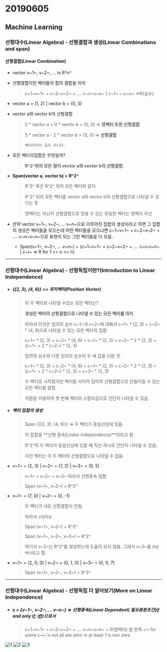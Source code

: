 # 20190605

## Machine Learning

### 선형대수(Linear Algebra) - 선형결합과 생성(Linear Combinations and span)



#### 선형결합(Linear Combination)

* vector v~1~, v~2~, ... in R^n^

* 선형결합이란 벡터들의 합의 결합을 의미

  > c~1~v~1~ + c~2~v~2~ + .... c~n~v~n~ 	|	c~1~ ~ c~n~ =>R(실수)

* vector a = (1, 2)	|	vector b = (0, 3)

* vector a와 vector b의 선형결합

  > 0 * vector a + 0 * vector b = (0, 0)	=> **영벡터 또한 선형결합**
  >
  > 3 * vector a - 2 * vector b = (3, 0)	=> **선형결합**
  >
  > `벡터끼리의 곱이 아니다.`

* 모든 벡터의집합은 무엇일까?

  > **R^2^위의 모든 점이 vector a와 vector b의 선형결합.**

* **Span(vector a, vector b) = R^2^** 

  > R^2^ 혹은 R^2^ 위의 모든 벡터와 같다.
  >
  > R^2^ 위의 모든 벡터를 vector a와 vector b의 선형결합으로 나타낼 수 있다는 뜻
  >
  > 영벡터는 자신의 선형결합으로 얻을 수 있는 유일한 벡터는 영벡터 자신

* 만약 vector v~1~, v~2~, ... v~n~으로 이루어진 집합의 생성이라고 하면 그 집합의 생성은 벡터들을 모으는데 어떤 벡터들을 모으냐면 c~1~v~1~ + c~2~v~2~ + .... c~n~v~n~으로 표현이 되는 그런 벡터들을 다 모음.

  * Span(v~1~, v~2~, ... v~n~) = {c~1~v~1~ + c~2~v~2~ + .... c~i~v~n~ | c~i~ => R for 1 <= n <= n}



---

### 선형대수(Linear Algebra) -  선형독립이란?(Introduction to Linear Independence)



* ##### {(2, 3), (4, 6)} => 위치벡터(Position Vector)

  > 이 두 벡터로 나타낼 수있는 모든 벡터는?
  >
  > **생성은 벡터의 선형결합으로 나타낼 수 있는 모든 벡터를 의미**
  >
  > 따라서 이것은 임의의 실수 c~1~과 c~2~에 대해서 c~1~ * (2, 3) + c~2~ * (4, 6)으로 나타낼 수 있는 모든 벡터의 집합
  >
  > c~1~ * (2, 3) + c~2~ * (4, 6) = c~1~ * (2, 3) + c~2~ * 2 * (2, 3) = (c~1~ + 2 * c~2~) * (2, 3)
  >
  > 임의의 상수와 다른 임의의 상수의 두 배 값을 더한 것.
  >
  > c~1~ * (2, 3) + c~2~ * (4, 6) = c~1~ * (2, 3) + c~2~ * 2 * (2, 3) = (c~1~ + 2 * c~2~) * (2, 3) = c~3~ * (2, 3)
  >
  > 두 벡터로 시작했지만 벡터들 사이의 임의의 선형결합으로 만들어질 수 있는 모든 벡터를 말함.
  >
  > 치환을 이용하여 첫 번째 벡터의 스칼라곱으로 간단히 나타낼 수 있음.

* ##### 벡터 집합의 생성

  > Span ({(2, 3), (4, 6)}) => 두 벡터가 동일선상에 있음. 
  >
  > 이 집합을 **선형 종속(Linear Independence)**이라고 함.
  >
  > R^2^의 두 벡터가 동일선상에 있을 때 직선 하나로 간단히 나타낼 수 있음.
  >
  > 이런 벡터는 이 두 벡터의 선형결합으로 나타낼 수 없음.

* v~1~ = (2, 3) | v~2~ = (7, 2) | v~3~ = (9, 5)

  > v~1~ + v~2~ = v~3~ 따라서 선형종속 집합
  >
  > Span (v~1~, v~2~) = R^2^

* v~1~ = (7, 0) | v~2~ = (0, -1) 

  > 두 벡터가 서로 선형결합이 안됨.
  >
  > 따라서 `선형독립`
  >
  > Span (v~1~, v~2~) = R^2^
  >
  > Span (v~1~, v~2~, v~3~) = R^2^
  >
  > 여기서 v~3~는 R^2^를 생성하는데 도움이 되지 않음. 그래서 v~3~를 `여분벡터`라고 함. 

* v~1~ = (2, 0, 0) | v~2~ = (0, 1, 0) | v~3~ = (0, 0, 7)

  > Span (v~1~, v~2~, v~3~) = R^3^



---

### 선형대수(Linear Algebra) -  선형독립 더 알아보기(More on Linear Independence)



* ##### s = {v~1~, v~2~, ... v~n~} 	=> 선형종속(Linear Dependent) 필요충분조건(if and only if; iff)으로서

  > c~1~v~1~ + c~2~v~2~ + .... c~n~v~n~ = 0(영벡터) 을 만족	=> for some c~i~'s not all are zero => at least 1 is non zero 

![1](https://user-images.githubusercontent.com/45934494/58939036-35051f00-87b1-11e9-8a89-d703bae02fd0.PNG)
![2](https://user-images.githubusercontent.com/45934494/58939038-359db580-87b1-11e9-85ad-7a859da04952.PNG)
![3](https://user-images.githubusercontent.com/45934494/58939039-359db580-87b1-11e9-9fe8-18bce739de63.PNG)